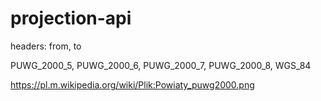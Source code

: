 # projection-api

headers: from, to

PUWG_2000_5,
PUWG_2000_6,
PUWG_2000_7,
PUWG_2000_8,
WGS_84

https://pl.m.wikipedia.org/wiki/Plik:Powiaty_puwg2000.png
